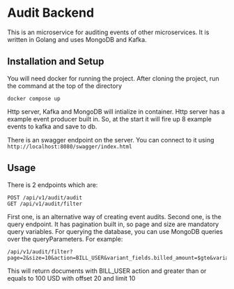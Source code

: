 # Audit Backend
This is an microservice for auditing events of other microservices. It is written in Golang and uses MongoDB and Kafka.

## Installation and Setup

You will need docker for running the project.
After cloning the project, run the command at the top of the directory 
```
docker compose up
```

Http server, Kafka and MongoDB will intialize in container. Http server has a example event producer built in. So, at the start it will fire up 8 example events to kafka and save to db.

There is an swagger endpoint on the server. You can connect to it using ```http://localhost:8080/swagger/index.html```

## Usage

There is 2 endpoints which are:
```
POST /api/v1/audit/audit
GET /api/v1/audit/filter
```

First one, is an alternative way of creating event audits.
Second one, is the query endpoint. It has pagination built in, so page and size are mandatory query variables. For querying the database, you can use MongoDB queries over the queryParameters.
For example:
```
/api/v1/audit/filter?page=2&size=10&action=BILL_USER&variant_fields.billed_amount=$gte&variant_fields.billed_amount=100&variant_fields.currency="USD"
```
This will return documents with BILL_USER action and greater than or equals to 100 USD with offset 20 and limit 10
